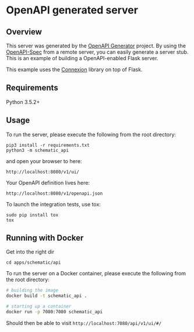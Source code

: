 # OpenAPI generated server

## Overview
This server was generated by the [OpenAPI Generator](https://openapi-generator.tech) project. By using the
[OpenAPI-Spec](https://openapis.org) from a remote server, you can easily generate a server stub.  This
is an example of building a OpenAPI-enabled Flask server.

This example uses the [Connexion](https://github.com/zalando/connexion) library on top of Flask.

## Requirements
Python 3.5.2+

## Usage
To run the server, please execute the following from the root directory:

```
pip3 install -r requirements.txt
python3 -m schematic_api
```

and open your browser to here:

```
http://localhost:8080/v1/ui/
```

Your OpenAPI definition lives here:

```
http://localhost:8080/v1/openapi.json
```

To launch the integration tests, use tox:
```
sudo pip install tox
tox
```

## Running with Docker
Get into the right dir
```
cd apps/schematic/api
```

To run the server on a Docker container, please execute the following from the root directory:

```bash
# building the image
docker build -t schematic_api .

# starting up a container
docker run -p 7080:7080 schematic_api
```
Should then be able to visit `http://localhost:7080/api/v1/ui/#/`

